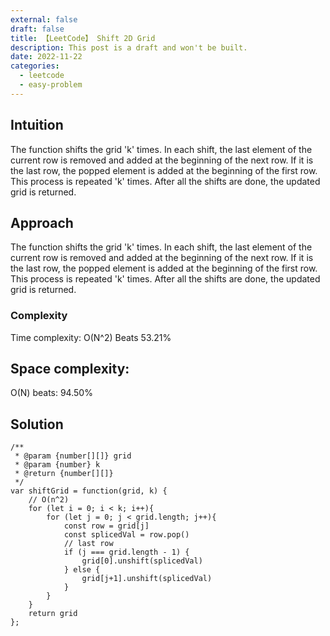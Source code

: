 ```yaml
---
external: false
draft: false
title: 【LeetCode】 Shift 2D Grid
description: This post is a draft and won't be built.
date: 2022-11-22
categories:
  - leetcode
  - easy-problem
---
```


## Intuition

The function shifts the grid 'k' times.
In each shift, the last element of the current row is removed
and added at the beginning of the next row.
If it is the last row, the popped element is added at the beginning of the first row.
This process is repeated 'k' times.
After all the shifts are done, the updated grid is returned.

## Approach

The function shifts the grid 'k' times.
In each shift, the last element of the current row is removed
and added at the beginning of the next row.
If it is the last row, the popped element is added at the beginning of the first row.
This process is repeated 'k' times.
After all the shifts are done, the updated grid is returned.

### Complexity

Time complexity:
O(N^2)
Beats 53.21%

## Space complexity:

O(N)
beats: 94.50%

## Solution

```
/**
 * @param {number[][]} grid
 * @param {number} k
 * @return {number[][]}
 */
var shiftGrid = function(grid, k) {
    // O(n^2)
    for (let i = 0; i < k; i++){
        for (let j = 0; j < grid.length; j++){
            const row = grid[j]
            const splicedVal = row.pop()
            // last row
            if (j === grid.length - 1) {
                grid[0].unshift(splicedVal)
            } else {
                grid[j+1].unshift(splicedVal)
            }
        }
    }
    return grid
};
```
